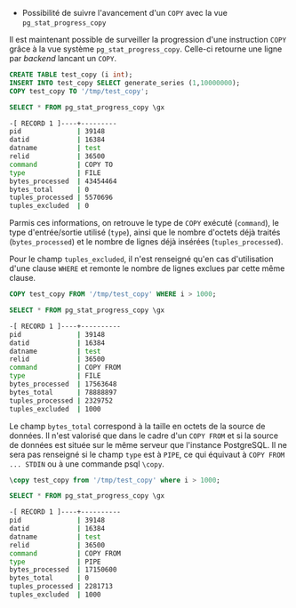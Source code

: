 <!--
Les commits sur ce sujet sont :

* https://commitfest.postgresql.org/31/2923/
* https://commitfest.postgresql.org/32/2977
* https://git.postgresql.org/gitweb/?p=postgresql.git;a=commit;h=8a4f618e7ae3cb11b0b37d0f06f05c8ff905833f

Discussion

* https://gitlab.dalibo.info/formation/workshops/-/issues/133

-->

<div class="slide-content">

* Possibilité de suivre l'avancement d'un `COPY` avec la vue `pg_stat_progress_copy`

</div>

<div class="notes">

Il est maintenant possible de surveiller la progression d'une instruction `COPY`
grâce à la vue système `pg_stat_progress_copy`. Celle-ci retourne une ligne par
_backend_ lancant un `COPY`.

```sql
CREATE TABLE test_copy (i int);
INSERT INTO test_copy SELECT generate_series (1,10000000);
COPY test_copy TO '/tmp/test_copy';

SELECT * FROM pg_stat_progress_copy \gx
```
```sh
-[ RECORD 1 ]----+---------
pid              | 39148
datid            | 16384
datname          | test
relid            | 36500
command          | COPY TO
type             | FILE
bytes_processed  | 43454464
bytes_total      | 0
tuples_processed | 5570696
tuples_excluded  | 0
```

Parmis ces informations, on retrouve le type de `COPY` exécuté (`command`), le
type d'entrée/sortie utilisé (`type`), ainsi que le nombre d'octets déjà traités 
(`bytes_processed`) et le nombre de lignes déjà insérées (`tuples_processed`).

Pour le champ `tuples_excluded`, il n'est renseigné qu'en cas d'utilisation d'une
clause `WHERE` et remonte le nombre de lignes exclues par cette même clause.

```sql
COPY test_copy FROM '/tmp/test_copy' WHERE i > 1000;

SELECT * FROM pg_stat_progress_copy \gx
```
```sh
-[ RECORD 1 ]----+----------
pid              | 39148
datid            | 16384
datname          | test
relid            | 36500
command          | COPY FROM
type             | FILE
bytes_processed  | 17563648
bytes_total      | 78888897
tuples_processed | 2329752
tuples_excluded  | 1000
```

Le champ `bytes_total` correspond à la taille en octets de la source de données.
Il n'est valorisé que dans le cadre d'un `COPY FROM` et si la source de données
est située sur le même serveur que l'instance PostgreSQL. Il ne sera pas renseigné
si le champ `type` est à `PIPE`, ce qui équivaut à `COPY FROM ... STDIN` ou à
une commande psql `\copy`.

```sql
\copy test_copy from '/tmp/test_copy' where i > 1000;

SELECT * FROM pg_stat_progress_copy \gx
```
```sh
-[ RECORD 1 ]----+----------
pid              | 39148
datid            | 16384
datname          | test
relid            | 36500
command          | COPY FROM
type             | PIPE
bytes_processed  | 17150600
bytes_total      | 0
tuples_processed | 2281713
tuples_excluded  | 1000
```

</div>
